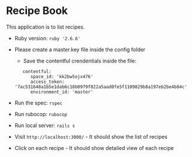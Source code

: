 # Recipe Book

This application is to list recipes.


* Ruby version: `ruby '2.6.6'`

* Please create a master.key file inside the config folder
  * Save the contentful crendentials inside the file:
  ```
     contentful:
        space_id: 'kk2bw5ojx476'
        access_token: '7ac531648a1b5e1dab6c18b0979f822a5aad0fe5f1109829b8a197eb2be4b84c'
        environment_id: 'master'
  ```

* Run the spec: `rspec`

* Run rubocop: `rubocop`

* Run local server: `rails s`

* Visit `http://localhost:3000/` - It should show the list of recipes
* Click on each recipe - It should show detailed view of each recipe
